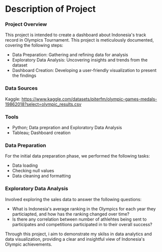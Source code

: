 # Description of Project

### Project Overview
This project is intended to create a dashboard about Indonesia's track record in Olympics Tournament. This project is meticulously documented, covering the following steps:
  - Data Preparation: Gathering and refining data for analysis
  - Exploratory Data Analysis: Uncovering insights and trends from the dataset
  - Dashboard Creation: Developing a user-friendly visualization to present the findings

### Data Sources
Kaggle: https://www.kaggle.com/datasets/piterfm/olympic-games-medals-19862018?select=olympic_results.csv

### Tools
  - Python; Data prepration and Exploratory Data Analysis
  - Tableau; Dashboard creation

### Data Preparation
For the initial data preparation phase, we performed the following tasks:
  - Data loading
  - Checking null values
  - Data cleaning and formatting

### Exploratory Data Analysis
Involved exploring the sales data to answer the following questions:
  - What is Indonesia's average ranking in the Olympics for each year they particiapted, and how has the ranking changed over time?
  - Is there any correlation between number of athlehtes being sent to participates and competitions participated in to their overall success?


Through this project, i aim to demonstrate my skilss in data analytics and data visualization, providing a clear and insightful view of Indonesia's Olympic achievements.
